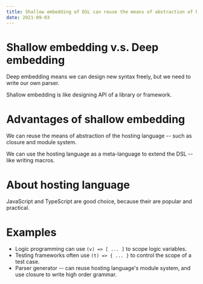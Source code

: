 ```yaml
---
title: Shallow embedding of DSL can reuse the means of abstraction of hosting language
date: 2021-09-03
---
```


# Shallow embedding v.s. Deep embedding

Deep embedding means we can design new syntax freely, but we need to write our own parser.

Shallow embedding is like designing API of a library or framework.

# Advantages of shallow embedding

We can reuse the means of abstraction of the hosting language -- such as closure and module system.

We can use the hosting language as a meta-language to extend the DSL -- like writing macros.

# About hosting language

JavaScript and TypeScript are good choice, because their are popular and practical.

# Examples

- Logic programming can use `(v) => [ ... ]` to scope logic variables.
- Testing frameworks often use `(t) => { ... }` to control the scope of a test case.
- Parser generator -- can reuse hosting language's module system, and use closure to write high order grammar.
